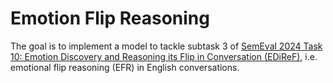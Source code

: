 # Emotion Flip Reasoning
The goal is to implement a model to tackle subtask 3 of [SemEval 2024 Task 10: Emotion Discovery and Reasoning its Flip in Conversation (EDiReF)](https://codalab.lisn.upsaclay.fr/competitions/16769), i.e. emotional flip reasoning (EFR) in English conversations.

